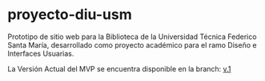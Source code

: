 # proyecto-diu-usm
Prototipo de sitio web para la Biblioteca de la Universidad Técnica Federico Santa María, desarrollado como proyecto académico para el ramo Diseño e Interfaces Usuarias.

La Versión Actual del MVP se encuentra disponible en la branch: [v.1](https://github.com/LucasApaCode/proyecto-diu-usm/tree/v.1)
